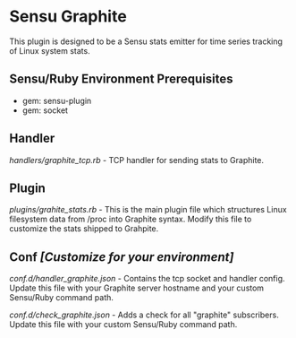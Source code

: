# Sensu Graphite

This plugin is designed to be a Sensu stats emitter for time series tracking of Linux system stats.

## Sensu/Ruby Environment Prerequisites 
- gem: sensu-plugin
- gem: socket

## Handler

*handlers/graphite_tcp.rb* - TCP handler for sending stats to Graphite. 

## Plugin

*plugins/grahite_stats.rb* - This is the main plugin file which structures Linux filesystem data from /proc into Graphite syntax. Modify this file to customize the stats shipped to Grahpite. 

## Conf *[Customize for your environment]*

*conf.d/handler_graphite.json* - Contains the tcp socket and handler config. Update this file with your Graphite server hostname and your custom Sensu/Ruby command path.

*conf.d/check_graphite.json* - Adds a check for all "graphite" subscribers. Update this file with your custom Sensu/Ruby command path.


